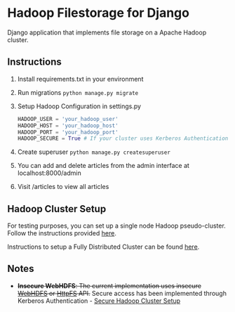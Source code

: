 # Hadoop Filestorage for Django

Django application that implements file storage on a Apache Hadoop cluster.

## Instructions

1. Install requirements.txt in your environment
2. Run migrations ```python manage.py migrate```
3. Setup Hadoop Configuration in settings.py
   ```settings.py
   HADOOP_USER = 'your_hadoop_user'
   HADOOP_HOST = 'your_hadoop_host'
   HADOOP_PORT = 'your_hadoop_port'
   HADOOP_SECURE = True # If your cluster uses Kerberos Authentication. Else, False for simple auth.
   ```

5. Create superuser ```python manage.py createsuperuser```
6. You can add and delete articles from the admin interface at localhost:8000/admin
7. Visit /articles to view all articles


## Hadoop Cluster Setup

For testing purposes, you can set up a single node Hadoop pseudo-cluster. Follow the instructions provided [here](https://hadoop.apache.org/docs/stable/hadoop-project-dist/hadoop-common/SingleCluster.html).

Instructions to setup a Fully Distributed Cluster can be found [here](https://hadoop.apache.org/docs/stable/hadoop-project-dist/hadoop-common/ClusterSetup.html).

## Notes

- ~~**Insecure WebHDFS**: The current implementation uses insecure [WebHDFS](https://hadoop.apache.org/docs/current/hadoop-project-dist/hadoop-hdfs/WebHDFS.html) or [HttpFS](https://hadoop.apache.org/docs/current/hadoop-hdfs-httpfs/) API.~~ Secure access has been implemented through Kerberos Authentication - [Secure Hadoop Cluster Setup](https://hadoop.apache.org/docs/stable/hadoop-project-dist/hadoop-common/SecureMode.html)
